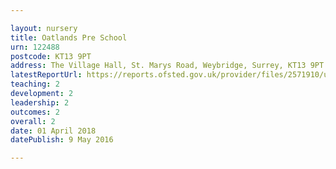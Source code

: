 ```yaml
---

layout: nursery
title: Oatlands Pre School
urn: 122488
postcode: KT13 9PT
address: The Village Hall, St. Marys Road, Weybridge, Surrey, KT13 9PT
latestReportUrl: https://reports.ofsted.gov.uk/provider/files/2571910/urn/122488.pdf
teaching: 2
development: 2
leadership: 2
outcomes: 2
overall: 2
date: 01 April 2018 
datePublish: 9 May 2016

---
```

